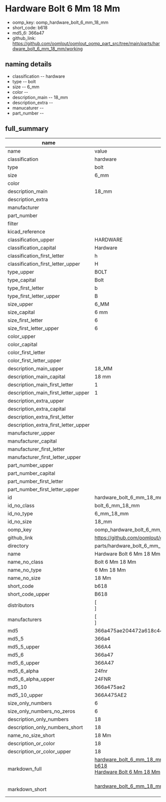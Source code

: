 # Hardware Bolt 6 Mm 18 Mm

  
* oomp_key: oomp_hardware_bolt_6_mm_18_mm 
* short_code: b618
* md5_6: 366a47  
* github_link: https://github.com/oomlout/oomlout_oomp_part_src/tree/main/parts/hardware_bolt_6_mm_18_mm/working  
## naming details
* classification -- hardware
* type -- bolt
* size -- 6_mm
* color -- 
* description_main -- 18_mm
* description_extra -- 
* manucaturer -- 
* part_number -- 





## full_summary
| name | value | 
| --- | --- | 
| name | value | 
| classification | hardware | 
| type | bolt | 
| size | 6_mm | 
| color |  | 
| description_main | 18_mm | 
| description_extra |  | 
| manufacturer |  | 
| part_number |  | 
| filter |  | 
| kicad_reference |  | 
| classification_upper | HARDWARE | 
| classification_capital | Hardware | 
| classification_first_letter | h | 
| classification_first_letter_upper | H | 
| type_upper | BOLT | 
| type_capital | Bolt | 
| type_first_letter | b | 
| type_first_letter_upper | B | 
| size_upper | 6_MM | 
| size_capital | 6 mm | 
| size_first_letter | 6 | 
| size_first_letter_upper | 6 | 
| color_upper |  | 
| color_capital |  | 
| color_first_letter |  | 
| color_first_letter_upper |  | 
| description_main_upper | 18_MM | 
| description_main_capital | 18 mm | 
| description_main_first_letter | 1 | 
| description_main_first_letter_upper | 1 | 
| description_extra_upper |  | 
| description_extra_capital |  | 
| description_extra_first_letter |  | 
| description_extra_first_letter_upper |  | 
| manufacturer_upper |  | 
| manufacturer_capital |  | 
| manufacturer_first_letter |  | 
| manufacturer_first_letter_upper |  | 
| part_number_upper |  | 
| part_number_capital |  | 
| part_number_first_letter |  | 
| part_number_first_letter_upper |  | 
| id | hardware_bolt_6_mm_18_mm | 
| id_no_class | bolt_6_mm_18_mm | 
| id_no_type | 6_mm_18_mm | 
| id_no_size | 18_mm | 
| oomp_key | oomp_hardware_bolt_6_mm_18_mm | 
| github_link | https://github.com/oomlout/oomlout_oomp_part_src/tree/main/parts/hardware_bolt_6_mm_18_mm/working | 
| directory | parts/hardware_bolt_6_mm_18_mm | 
| name | Hardware Bolt 6 Mm 18 Mm | 
| name_no_class | Bolt 6 Mm 18 Mm | 
| name_no_type | 6 Mm 18 Mm | 
| name_no_size | 18 Mm | 
| short_code | b618 | 
| short_code_upper | B618 | 
| distributors | [<br>] | 
| manufacturers | [<br>] | 
| md5 | 366a475ae204472a618c44e5e0eca6a4 | 
| md5_5 | 366a4 | 
| md5_5_upper | 366A4 | 
| md5_6 | 366a47 | 
| md5_6_upper | 366A47 | 
| md5_6_alpha | 24fnr | 
| md5_6_alpha_upper | 24FNR | 
| md5_10 | 366a475ae2 | 
| md5_10_upper | 366A475AE2 | 
| size_only_numbers | 6 | 
| size_only_numbers_no_zeros | 6 | 
| description_only_numbers | 18 | 
| description_only_numbers_short | 18 | 
| name_no_size_short | 18 Mm | 
| description_or_color | 18 | 
| description_or_color_upper | 18 | 
| markdown_full | [hardware_bolt_6_mm_18_mm](https://github.com/oomlout/oomlout_oomp_part_src/tree/main/parts/hardware_bolt_6_mm_18_mm/working)<br>[b618](https://github.com/oomlout/oomlout_oomp_part_src/tree/main/parts/hardware_bolt_6_mm_18_mm/working)<br>[Hardware Bolt 6 Mm 18 Mm](https://github.com/oomlout/oomlout_oomp_part_src/tree/main/parts/hardware_bolt_6_mm_18_mm/working)<br><br> | 
| markdown_short | [hardware_bolt_6_mm_18_mm](https://github.com/oomlout/oomlout_oomp_part_src/tree/main/parts/hardware_bolt_6_mm_18_mm/working)<br><br> | 
